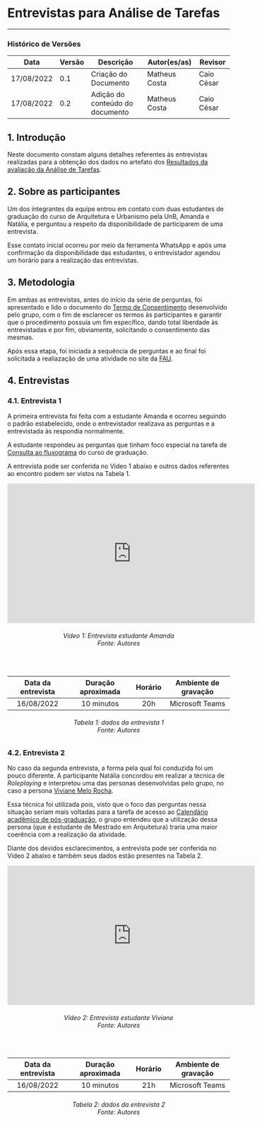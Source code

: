 # Entrevistas para Análise de Tarefas
***

### Histórico de Versões

**Data** | **Versão** | **Descrição** | **Autor(es/as)** | **Revisor** |
--- | --- | --- | --- | --- |
17/08/2022 | 0.1 | Criação do Documento | Matheus Costa | Caio César
17/08/2022 | 0.2 | Adição do conteúdo do documento | Matheus Costa | Caio César

## 1. Introdução

Neste documento constam alguns detalhes referentes às entrevistas realizadas para a obtenção dos dados no artefato dos [Resultados da avaliação da Análise de Tarefas](relato-result-analise-tarefas.md).

## 2. Sobre as participantes

Um dos integrantes da equipe entrou em contato com duas estudantes de graduação do curso de Arquitetura e Urbanismo pela UnB, Amanda e Natália, e perguntou a respeito da disponibilidade de participarem de uma entrevista.

Esse contato inicial ocorreu por meio da ferramenta WhatsApp e após uma confirmação da disponibilidade das estudantes, o entrevistador agendou um horário para a realização das entrevistas.

## 3. Metodologia

Em ambas as entrevistas, antes do início da série de perguntas, foi apresentado e lido o documento do [Termo de Consentimento](../../analise-de-requisitos/aspectos-eticos.md#3-termo-de-consentimento) desenvolvido pelo grupo, com o fim de esclarecer os termos às participantes e garantir que o procedimento possuía um fim específico, dando total liberdade às entrevistadas e por fim, obviamente, solicitando o consentimento das mesmas.

Após essa etapa, foi iniciada a sequência de perguntas e ao final foi solicitada a realiazação de uma atividade no site da [FAU](http://fau.unb.br/).

## 4. Entrevistas

### 4.1. Entrevista 1

A primeira entrevista foi feita com a estudante Amanda e ocorreu seguindo o padrão estabelecido, onde o entrevistador realizava as perguntas e a entrevistada às respondia normalmente.

A estudante respondeu as perguntas que tinham foco especial na tarefa de [Consulta ao fluxograma](../../analise-de-requisitos/analise-de-tarefas.md#4-tarefas) do curso de graduação.

A entrevista pode ser conferida no Vídeo 1 abaixo e outros dados referentes ao encontro podem ser vistos na Tabela 1.

<iframe width="560" height="315" src="https://www.youtube.com/embed/V9Oh8BhrrcI" title="YouTube video player" frameborder="0" allow="accelerometer; autoplay; clipboard-write; encrypted-media; gyroscope; picture-in-picture" allowfullscreen></iframe>

<h6 align = "center">Vídeo 1: Entrevista estudante Amanda<br>Fonte: Autores</h6>

<br>

| Data da entrevista | Duração aproximada | Horário | Ambiente de gravação |
|:----:|:------------------:|:-------:|:--------------------:|
| 16/08/2022 | 10 minutos | 20h | Microsoft Teams |

<h6 align = "center">Tabela 1: dados da entrevista 1<br>Fonte: Autores</h6>

### 4.2. Entrevista 2

No caso da segunda entrevista, a forma pela qual foi conduzida foi um pouco diferente. A participante Natália concordou em realizar a técnica de _Roleplaying_ e interpretou uma das personas desenvolvidas pelo grupo, no caso a persona [Viviane Melo Rocha](../../analise-de-requisitos/personas.md#23-viviane-melo-rocha).

Essa técnica foi utilizada pois, visto que o foco das perguntas nessa situação seriam mais voltadas para a tarefa de acesso ao [Calendário acadêmico de pós-graduação](../../analise-de-requisitos/analise-de-tarefas.md#4-tarefas), o grupo entendeu que a utilização dessa persona (que é estudante de Mestrado em Arquitetura) traria uma maior coerência com a realização da atividade.

Diante dos devidos esclarecimentos, a entrevista pode ser conferida no Vídeo 2 abaixo e também seus dados estão presentes na Tabela 2.

<iframe width="560" height="315" src="https://www.youtube.com/embed/UlJvK9tM514" title="YouTube video player" frameborder="0" allow="accelerometer; autoplay; clipboard-write; encrypted-media; gyroscope; picture-in-picture" allowfullscreen></iframe>

<h6 align = "center">Vídeo 2: Entrevista estudante Viviane<br>Fonte: Autores</h6>

<br>

| Data da entrevista | Duração aproximada | Horário | Ambiente de gravação |
|:----:|:------------------:|:-------:|:--------------------:|
| 16/08/2022 | 10 minutos | 21h | Microsoft Teams |

<h6 align = "center">Tabela 2: dados da entrevista 2<br>Fonte: Autores</h6>